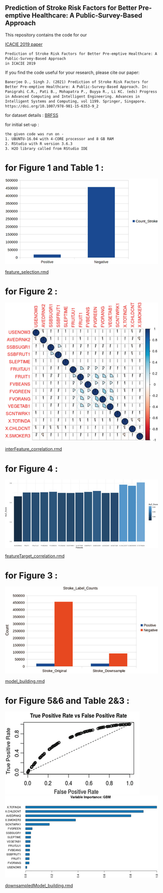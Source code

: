 ## Prediction of Stroke Risk Factors for Better Pre-emptive Healthcare: A Public-Survey-Based Approach

 This repository contains the code for our <p><a href="https://doi.org/10.1007/978-981-15-6353-9_2">ICACIE 2019 paper </a></p>
 
 ```Debayan Banerjee and Jagannath Singh
 Prediction of Stroke Risk Factors for Better Pre-emptive Healthcare: A Public-Survey-Based Approach
 in ICACIE 2019
 ```

If you find the code useful for your research, please cite our paper:

```
Banerjee D., Singh J. (2021) Prediction of Stroke Risk Factors for Better Pre-emptive Healthcare: A Public-Survey-Based Approach. In: Panigrahi C.R., Pati B., Mohapatra P., Buyya R., Li KC. (eds) Progress in Advanced Computing and Intelligent Engineering. Advances in Intelligent Systems and Computing, vol 1199. Springer, Singapore. https://doi.org/10.1007/978-981-15-6353-9_2
```
for dataset details :
<a href="https://www.cdc.gov/brfss/annual_data/annual_data.htm">BRFSS </a>

for initial set-up : 
```
the given code was run on -
1. UBUNTU-16.04 with 4-CORE processor and 8 GB RAM
2. RStudio with R version 3.6.3
3. H2O library called from RStudio IDE
```
# for Figure 1 and Table 1 : 

![Figure1](/images/Figure1.png)

<p><a href="feature_selection.rmd ">feature_selection.rmd </a></p>

# for Figure 2 : 

![Figure2](/images/Figure2.png)

<p><a href="interFeature_correlation.rmd ">interFeature_correlation.rmd </a></p>

# for Figure 4 : 

![Figure4](/images/Figure4.png)

<p><a href="featureTarget_correlation.rmd ">featureTarget_correlation.rmd </a></p>

# for Figure 3 : 

![Figure3](/images/Figure3.png)

<p><a href="model_building.rmd ">model_building.rmd </a></p>

# for Figure 5&6 and Table 2&3 :

![Figure5](/images/Figure5.png)
![Figure6](/images/Figure6.png)

<p><a href="downsampledModel_building.rmd">downsampledModel_building.rmd </a></p>
